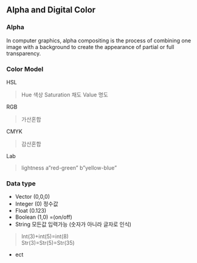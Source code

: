 ## Alpha and Digital Color

### Alpha

In computer graphics, alpha compositing is the process of combining one image with a background to create the appearance of partial or full transparency.

### Color Model

HSL
> Hue 색상
> Saturation 채도
> Value 명도

RGB
> 가산혼합

CMYK
> 감산혼합 

Lab
> lightness
> a”red-green”
> b”yellow-blue”

### Data type

+ Vector (0,0,0)
+ Integer (0) 정수값
+ Float (0.123)
+ Boolean (1,0) =(on/off)
+ String 모든값 입력가능 (숫자가 아니라 글자로 인식)
>	Int(3)+int(5)=int(8)    
> Str(3)=Str(5)=Str(35) 
+ ect

